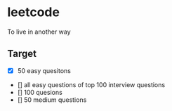 # leetcode
To live in another way

## Target
- [x] 50 easy quesitons
- [] all easy questions of top 100 interview questions
- [] 100 quesions
- [] 50 medium questions
